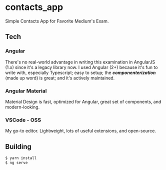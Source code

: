 # contacts_app

Simple Contacts App for Favorite Medium's Exam.

## Tech

### Angular

There's no real-world advantage in writing this examination in AngularJS (1.x) since it's a legacy library now. I used Angular (2+) because it's fun to write with, especially Typescript; easy to setup; the **_componenterization_** (made up word) is great; and it's actively maintained.

### Angular Material

Material Design is fast, optimized for Angular, great set of components, and modern-looking.

### VSCode - OSS

My go-to editor. Lightweight, lots of useful extensions, and open-source.

## Building

```bash
$ yarn install
$ ng serve
```
